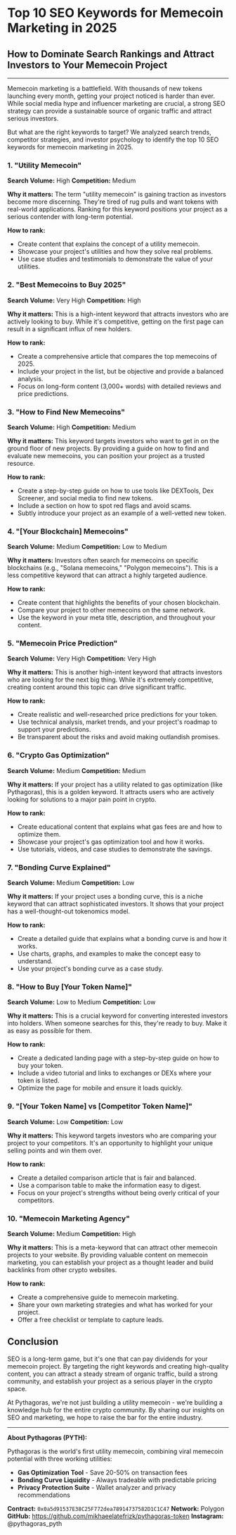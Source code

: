 # Top 10 SEO Keywords for Memecoin Marketing in 2025

## How to Dominate Search Rankings and Attract Investors to Your Memecoin Project

---

Memecoin marketing is a battlefield. With thousands of new tokens launching every month, getting your project noticed is harder than ever. While social media hype and influencer marketing are crucial, a strong SEO strategy can provide a sustainable source of organic traffic and attract serious investors.

But what are the right keywords to target? We analyzed search trends, competitor strategies, and investor psychology to identify the top 10 SEO keywords for memecoin marketing in 2025.

### 1. "Utility Memecoin"

**Search Volume:** High
**Competition:** Medium

**Why it matters:** The term "utility memecoin" is gaining traction as investors become more discerning. They're tired of rug pulls and want tokens with real-world applications. Ranking for this keyword positions your project as a serious contender with long-term potential.

**How to rank:**
- Create content that explains the concept of a utility memecoin.
- Showcase your project's utilities and how they solve real problems.
- Use case studies and testimonials to demonstrate the value of your utilities.

### 2. "Best Memecoins to Buy 2025"

**Search Volume:** Very High
**Competition:** High

**Why it matters:** This is a high-intent keyword that attracts investors who are actively looking to buy. While it's competitive, getting on the first page can result in a significant influx of new holders.

**How to rank:**
- Create a comprehensive article that compares the top memecoins of 2025.
- Include your project in the list, but be objective and provide a balanced analysis.
- Focus on long-form content (3,000+ words) with detailed reviews and price predictions.

### 3. "How to Find New Memecoins"

**Search Volume:** High
**Competition:** Medium

**Why it matters:** This keyword targets investors who want to get in on the ground floor of new projects. By providing a guide on how to find and evaluate new memecoins, you can position your project as a trusted resource.

**How to rank:**
- Create a step-by-step guide on how to use tools like DEXTools, Dex Screener, and social media to find new tokens.
- Include a section on how to spot red flags and avoid scams.
- Subtly introduce your project as an example of a well-vetted new token.

### 4. "[Your Blockchain] Memecoins"

**Search Volume:** Medium
**Competition:** Low to Medium

**Why it matters:** Investors often search for memecoins on specific blockchains (e.g., "Solana memecoins," "Polygon memecoins"). This is a less competitive keyword that can attract a highly targeted audience.

**How to rank:**
- Create content that highlights the benefits of your chosen blockchain.
- Compare your project to other memecoins on the same network.
- Use the keyword in your meta title, description, and throughout your content.

### 5. "Memecoin Price Prediction"

**Search Volume:** Very High
**Competition:** Very High

**Why it matters:** This is another high-intent keyword that attracts investors who are looking for the next big thing. While it's extremely competitive, creating content around this topic can drive significant traffic.

**How to rank:**
- Create realistic and well-researched price predictions for your token.
- Use technical analysis, market trends, and your project's roadmap to support your predictions.
- Be transparent about the risks and avoid making outlandish promises.

### 6. "Crypto Gas Optimization"

**Search Volume:** Medium
**Competition:** Medium

**Why it matters:** If your project has a utility related to gas optimization (like Pythagoras), this is a golden keyword. It attracts users who are actively looking for solutions to a major pain point in crypto.

**How to rank:**
- Create educational content that explains what gas fees are and how to optimize them.
- Showcase your project's gas optimization tool and how it works.
- Use tutorials, videos, and case studies to demonstrate the savings.

### 7. "Bonding Curve Explained"

**Search Volume:** Medium
**Competition:** Low

**Why it matters:** If your project uses a bonding curve, this is a niche keyword that can attract sophisticated investors. It shows that your project has a well-thought-out tokenomics model.

**How to rank:**
- Create a detailed guide that explains what a bonding curve is and how it works.
- Use charts, graphs, and examples to make the concept easy to understand.
- Use your project's bonding curve as a case study.

### 8. "How to Buy [Your Token Name]"

**Search Volume:** Low to Medium
**Competition:** Low

**Why it matters:** This is a crucial keyword for converting interested investors into holders. When someone searches for this, they're ready to buy. Make it as easy as possible for them.

**How to rank:**
- Create a dedicated landing page with a step-by-step guide on how to buy your token.
- Include a video tutorial and links to exchanges or DEXs where your token is listed.
- Optimize the page for mobile and ensure it loads quickly.

### 9. "[Your Token Name] vs [Competitor Token Name]"

**Search Volume:** Low
**Competition:** Low

**Why it matters:** This keyword targets investors who are comparing your project to your competitors. It's an opportunity to highlight your unique selling points and win them over.

**How to rank:**
- Create a detailed comparison article that is fair and balanced.
- Use a comparison table to make the information easy to digest.
- Focus on your project's strengths without being overly critical of your competitors.

### 10. "Memecoin Marketing Agency"

**Search Volume:** Medium
**Competition:** High

**Why it matters:** This is a meta-keyword that can attract other memecoin projects to your website. By providing valuable content on memecoin marketing, you can establish your project as a thought leader and build backlinks from other crypto websites.

**How to rank:**
- Create a comprehensive guide to memecoin marketing.
- Share your own marketing strategies and what has worked for your project.
- Offer a free checklist or template to capture leads.

## Conclusion

SEO is a long-term game, but it's one that can pay dividends for your memecoin project. By targeting the right keywords and creating high-quality content, you can attract a steady stream of organic traffic, build a strong community, and establish your project as a serious player in the crypto space.

At Pythagoras, we're not just building a utility memecoin - we're building a knowledge hub for the entire crypto community. By sharing our insights on SEO and marketing, we hope to raise the bar for the entire industry.

---

**About Pythagoras (PYTH):**

Pythagoras is the world's first utility memecoin, combining viral memecoin potential with three working utilities:

- **Gas Optimization Tool** - Save 20-50% on transaction fees
- **Bonding Curve Liquidity** - Always tradeable with predictable pricing
- **Privacy Protection Suite** - Wallet analyzer and privacy recommendations

**Contract:** `0x0a5d91537E38C25F772dea78914737582D1C1C47`
**Network:** Polygon
**GitHub:** https://github.com/mikhaeelatefrizk/pythagoras-token
**Instagram:** @pythagoras_pyth


